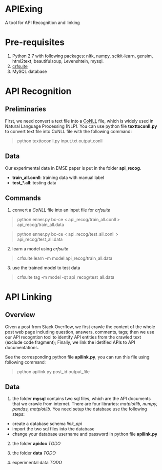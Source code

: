 # APIExing
A tool for API Recognition and linking

# Pre-requisites

1. Python 2.7 with following packages: nltk, numpy, scikit-learn, gensim, html2text, beautifulsoup, Levenshtein, mysql.
2. <a href="http://www.chokkan.org/software/crfsuite/">crfsuite</a>
3. MySQL database

# API Recognition
## Preliminaries
First, we need convert a text file into a <a href="http://www.signll.org/conll/">CoNLL</a> file, which is widely used in Natural Language Processing (NLP). You can use python file **texttoconll.py** to convert text file into CoNLL file with the following command:
 > python texttoconll.py input.txt output.conll
 
## Data
Our experimental data in EMSE paper is put in the folder **api_recog**. 

- **train_all.conll**: training data with manual label
- **test_\*.all**: testing data

## Commands
1. convert a *CoNLL* file into an input file for *crfsuite*

> python enner.py bc-ce < api_recog/train_all.conll > api_recog/train_all.data

> python enner.py bc-ce < api_recog/test_all.conll > api_recog/test_all.data

2. learn a model using *crfsuite* 
> crfsuite learn -m model api_recog/train_all.data

3. use the trained model to test data
> crfsuite tag -m model -qt api_recog/test_all.data

# API Linking

## Overview
Given a post from Stack Overflow, we first crawle the content of the whole post web page including question, answers, comments, tags; then we use our API recogntion tool to identify API entities from the crawled text (exclude code fragment);
Finally, we link the idetified APIs to API documentations. 

See the corresponding python file **apilink.py**, you can run this file using following command:
> python apilink.py post_id output_file

## Data
1. the folder **mysql** contains two sql files, which are the API documents that we crawle from internet. There are four libraries: *matplotlib, numpy, pandas, matplotlib*. You need setup the database use the following steps:

* create a database schema *link_api*
* import the two sql files into the database
* change your database username and password in python file **apilink.py**

2. the folder **apidoc**
*TODO*

3. the folder **data**
*TODO*

4. experimental data 
*TODO*



